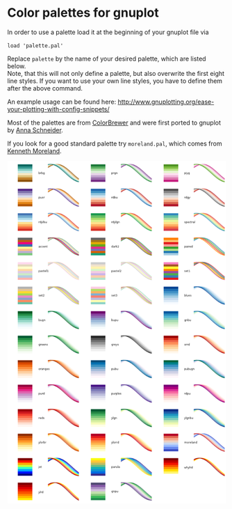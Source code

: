 Color palettes for gnuplot
==========================

In order to use a palette load it at the beginning of your gnuplot file via
```Gnuplot
load 'palette.pal'
```
Replace `palette` by the name of your desired palette, which are listed below.  
Note, that this will not only define a palette, but also overwrite the first
eight line styles. If you want to use your own line styles, you have to define
them after the above command.

An example usage can be found here:
http://www.gnuplotting.org/ease-your-plotting-with-config-snippets/

Most of the palettes are from [ColorBrewer](http://colorbrewer2.org/) and were
first ported to gnuplot by [Anna
Schneider](https://github.com/aschn/gnuplot-colorbrewer).

If you look for a good standard palette try `moreland.pal`, which comes from
[Kenneth Moreland](http://www.sandia.gov/~kmorel/documents/ColorMaps/).

![Image](doc/overview.png)
